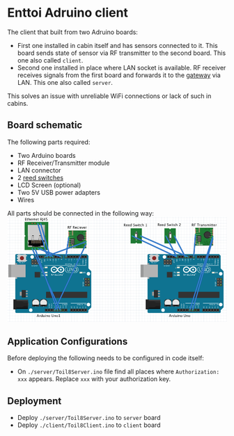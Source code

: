# Enttoi Adruino client

The client that built from two Adruino boards:
* First one installed in cabin itself and has sensors connected to it. This board
sends state of sensor via RF transmitter to the second board. This one also called `client`.
* Second one installed in place where LAN socket is available. RF receiver receives signals from the first board
and forwards it to the [gateway](https://github.com/Enttoi/enttoi-gateway) via LAN. This one also called `server`.

This solves an issue with unreliable WiFi connections or lack of such in cabins.

## Board schematic

The following parts required:
* Two Arduino boards
* RF Receiver/Transmitter module
* LAN connector
* 2 [reed switches](http://www.aliexpress.com/item//32424305003.html)
* LCD Screen (optional)
* Two 5V USB power adapters
* Wires

All parts should be connected in the following way:
![Schematic](schematic.png)

## Application Configurations

Before deploying the following needs to be configured in code itself:

* On `./server/Toil8Server.ino` file find all places where `Authorization: xxx` appears. Replace `xxx` with your 
authorization key.

## Deployment

* Deploy `./server/Toil8Server.ino` to `server` board
* Deploy `./client/Toil8Client.ino` to `client` board